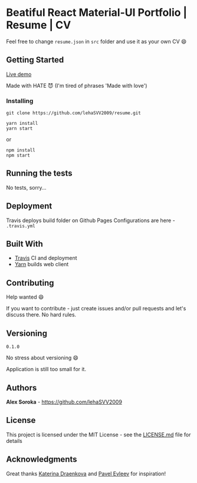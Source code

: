 # Beatiful React Material-UI Portfolio | Resume | CV

Feel free to change `resume.json` in `src` folder and use it as your own CV :smile:

## Getting Started

<a href="http://alexsoroka.tk" target="_blank">Live demo</a>

Made with HATE :smiling_imp: (I'm tired of phrases 'Made with love')

### Installing

```
git clone https://github.com/lehaSVV2009/resume.git
```

```
yarn install
yarn start
```

or 

```
npm install
npm start
```

## Running the tests

No tests, sorry...

## Deployment

Travis deploys build folder on Github Pages
Configurations are here - `.travis.yml`

## Built With

* [Travis](https://travis-ci.org/) CI and deployment 
* [Yarn](https://yarnpkg.com/) builds web client

## Contributing

Help wanted :smile:

If you want to contribute - just create issues and/or pull requests and let's discuss there. No hard rules.

## Versioning

`0.1.0`

No stress about versioning :smile:

Application is still too small for it.

## Authors

**Alex Soroka** - https://github.com/lehaSVV2009

## License

This project is licensed under the MIT License - see the [LICENSE.md](LICENSE.md) file for details

## Acknowledgments

Great thanks [Katerina Draenkova](https://github.com/KaterinaDraenkova) and [Pavel Evleev](https://github.com/PavelEvleev) for inspiration!
